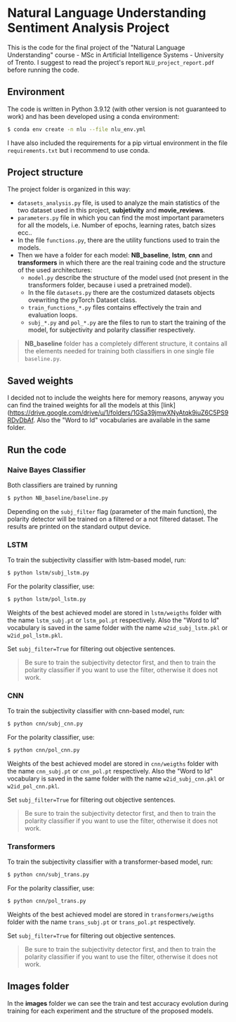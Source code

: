 # Natural Language Understanding Sentiment Analysis Project
This is the code for the final project of the "Natural Language Understanding" course - MSc in Artificial Intelligence Systems - University of Trento.
I suggest to read the project's report `NLU_project_report.pdf` before running the code.

## Environment
The code is written in Python 3.9.12 (with other version is not guaranteed to work) and has been developed using a conda environment:

```bash
$ conda env create -n nlu --file nlu_env.yml
```

I have also included the requirements for a pip virtual environment in the file `requirements.txt` but i recommend to use conda.

## Project structure
The project folder is organized in this way:
* `datasets_analysis.py` file, is used to analyze the main statistics of the two dataset used in this project, **subjetivity** and **movie_reviews**.
* `parameters.py` file in which you can find the most important parameters for all the models, i.e. Number of epochs, learning rates, batch sizes ecc..
* In the file `functions.py`, there are the utility functions used to train the models.
* Then we have a folder for each model: **NB_baseline**, **lstm**, **cnn** and **transformers** in which there are the real training code and the structure of the used architectures:
    * `model.py` describe the structure of the model used (not present in the transformers folder, because i used a pretrained model).
    * In the file `datasets.py` there are the costumized datasets objects ovewriting the pyTorch Dataset class.
    * `train_functions_*.py` files contains effectively the train and evaluation loops.
    * `subj_*.py` and `pol_*.py` are the files to run to start the training of the model, for subjectivity and polarity classifier respectively.
>**NB_baseline** folder has a completely different structure, it contains all the elements needed for training both classifiers in one single file `baseline.py`.

## Saved weights
I decided not to include the weights here for memory reasons, anyway you can find the trained weights for all the models at this [link](https://drive.google.com/drive/u/1/folders/1GSa39jmwXNyAtqk9iuZ6C5PS9RDvDbAf.
Also the "Word to Id" vocabularies are available in the same folder.


## Run the code

### Naive Bayes Classifier 

Both classifiers are trained by running 
```bash
$ python NB_baseline/baseline.py
```
Depending on the `subj_filter` flag (parameter of the main function), the polarity detector will be trained on a filtered or a not filtered dataset.
The results are printed on the standard output device.

### LSTM

To train the subjectivity classifier with lstm-based model, run:
```bash
$ python lstm/subj_lstm.py
```
For the polarity classifier, use:
```bash
$ python lstm/pol_lstm.py
```
Weights of the best achieved model are stored in `lstm/weigths` folder with the name `lstm_subj.pt` or `lstm_pol.pt` respectively. Also the "Word to Id" vocabulary is saved in the same folder with the name `w2id_subj_lstm.pkl` or `w2id_pol_lstm.pkl`. 

Set `subj_filter=True` for filtering out objective sentences.

>Be sure to train the subjectivity detector first, and then to train the polarity classifier if you want to use the filter, otherwise it does not work.

### CNN

To train the subjectivity classifier with cnn-based model, run:
```bash
$ python cnn/subj_cnn.py
```
For the polarity classifier, use:
```bash
$ python cnn/pol_cnn.py
```
Weights of the best achieved model are stored in `cnn/weigths` folder with the name `cnn_subj.pt` or `cnn_pol.pt` respectively. Also the "Word to Id" vocabulary is saved in the same folder with the name `w2id_subj_cnn.pkl` or `w2id_pol_cnn.pkl`. 

Set `subj_filter=True` for filtering out objective sentences.


>Be sure to train the subjectivity detector first, and then to train the polarity classifier if you want to use the filter, otherwise it does not work.

### Transformers

To train the subjectivity classifier with a transformer-based model, run:
```bash
$ python cnn/subj_trans.py
```
For the polarity classifier, use:
```bash
$ python cnn/pol_trans.py
```
Weights of the best achieved model are stored in `transformers/weigths` folder with the name `trans_subj.pt` or `trans_pol.pt` respectively. 

Set `subj_filter=True` for filtering out objective sentences.

>Be sure to train the subjectivity detector first, and then to train the polarity classifier if you want to use the filter, otherwise it does not work.

## Images folder
In the **images** folder we can see the train and test accuracy evolution during training for each experiment and the structure of the proposed models.